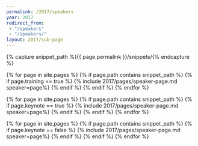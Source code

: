 ```yaml
---
permalink: /2017/speakers
year: 2017
redirect_from:
 - "/speakers"
 - "/speakers/"
layout: 2017/sub-page
---
```


{% capture snippet_path %}{{ page.permalink }}/snippets/{% endcapture %}


<div class="container speakers" id="training-speakers">

{% for page in site.pages %}
{% if page.path contains snippet_path %}
{% if page.training == true %}
 {% include 2017/pages/speaker-page.md  speaker=page%}
{% endif %}
{% endif %}
{% endfor %}

</div>

<div class="container speakers" id="keynote-speakers">

{% for page in site.pages %}
{% if page.path contains snippet_path %}
{% if page.keynote == true %}
 {% include 2017/pages/speaker-page.md  speaker=page%}
{% endif %}
{% endif %}
{% endfor %}

</div>
<div class="container speakers"  id="speakers">
{% for page in site.pages %}
{% if page.path contains snippet_path %}
{% if page.keynote == false %}
  {% include 2017/pages/speaker-page.md  speaker=page%}
{% endif %}
{% endif %}
{% endfor %}
</div>
